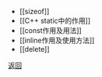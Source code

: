 - [[sizeof]]
- [[C++ static中的作用]]
- [[const作用及用法]]
- [[inline作用及使用方法]]
- [[delete]]

[返回](C++关键字与关键库函数/readme)